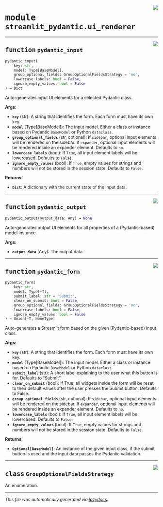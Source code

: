 <!-- markdownlint-disable -->

<a href="https://github.com/lukasmasuch/streamlit-pydantic/blob/main/src/streamlit_pydantic/ui_renderer.py#L0"><img align="right" style="float:right;" src="https://img.shields.io/badge/-source-cccccc?style=flat-square"></a>

# <kbd>module</kbd> `streamlit_pydantic.ui_renderer`





---

<a href="https://github.com/lukasmasuch/streamlit-pydantic/blob/main/src/streamlit_pydantic/ui_renderer.py#L1320"><img align="right" style="float:right;" src="https://img.shields.io/badge/-source-cccccc?style=flat-square"></a>

## <kbd>function</kbd> `pydantic_input`

```python
pydantic_input(
    key: str,
    model: Type[BaseModel],
    group_optional_fields: GroupOptionalFieldsStrategy = 'no',
    lowercase_labels: bool = False,
    ignore_empty_values: bool = False
) → Dict
```

Auto-generates input UI elements for a selected Pydantic class. 



**Args:**
 
 - <b>`key`</b> (str):  A string that identifies the form. Each form must have its own key. 
 - <b>`model`</b> (Type[BaseModel]):  The input model. Either a class or instance based on Pydantic `BaseModel` or Python `dataclass`. 
 - <b>`group_optional_fields`</b> (str, optional):  If `sidebar`, optional input elements will be rendered on the sidebar.  If `expander`,  optional input elements will be rendered inside an expander element. Defaults to `no`. 
 - <b>`lowercase_labels`</b> (bool):  If `True`, all input element labels will be lowercased. Defaults to `False`. 
 - <b>`ignore_empty_values`</b> (bool):  If `True`, empty values for strings and numbers will not be stored in the session state. Defaults to `False`. 



**Returns:**
 
 - <b>`Dict`</b>:  A dictionary with the current state of the input data. 


---

<a href="https://github.com/lukasmasuch/streamlit-pydantic/blob/main/src/streamlit_pydantic/ui_renderer.py#L1350"><img align="right" style="float:right;" src="https://img.shields.io/badge/-source-cccccc?style=flat-square"></a>

## <kbd>function</kbd> `pydantic_output`

```python
pydantic_output(output_data: Any) → None
```

Auto-generates output UI elements for all properties of a (Pydantic-based) model instance. 



**Args:**
 
 - <b>`output_data`</b> (Any):  The output data. 


---

<a href="https://github.com/lukasmasuch/streamlit-pydantic/blob/main/src/streamlit_pydantic/ui_renderer.py#L1364"><img align="right" style="float:right;" src="https://img.shields.io/badge/-source-cccccc?style=flat-square"></a>

## <kbd>function</kbd> `pydantic_form`

```python
pydantic_form(
    key: str,
    model: Type[~T],
    submit_label: str = 'Submit',
    clear_on_submit: bool = False,
    group_optional_fields: GroupOptionalFieldsStrategy = 'no',
    lowercase_labels: bool = False,
    ignore_empty_values: bool = False
) → Union[~T, NoneType]
```

Auto-generates a Streamlit form based on the given (Pydantic-based) input class. 



**Args:**
 
 - <b>`key`</b> (str):  A string that identifies the form. Each form must have its own key. 
 - <b>`model`</b> (Type[BaseModel]):  The input model. Either a class or instance based on Pydantic `BaseModel` or Python `dataclass`. 
 - <b>`submit_label`</b> (str):  A short label explaining to the user what this button is for. Defaults to “Submit”. 
 - <b>`clear_on_submit`</b> (bool):  If True, all widgets inside the form will be reset to their default values after the user presses the Submit button. Defaults to False. 
 - <b>`group_optional_fields`</b> (str, optional):  If `sidebar`, optional input elements will be rendered on the sidebar.  If `expander`,  optional input elements will be rendered inside an expander element. Defaults to `no`. 
 - <b>`lowercase_labels`</b> (bool):  If `True`, all input element labels will be lowercased. Defaults to `False`. 
 - <b>`ignore_empty_values`</b> (bool):  If `True`, empty values for strings and numbers will not be stored in the session state. Defaults to `False`. 



**Returns:**
 
 - <b>`Optional[BaseModel]`</b>:  An instance of the given input class,  if the submit button is used and the input data passes the Pydantic validation. 


---

<a href="https://github.com/lukasmasuch/streamlit-pydantic/blob/main/src/streamlit_pydantic/ui_renderer.py#L76"><img align="right" style="float:right;" src="https://img.shields.io/badge/-source-cccccc?style=flat-square"></a>

## <kbd>class</kbd> `GroupOptionalFieldsStrategy`
An enumeration. 







---

_This file was automatically generated via [lazydocs](https://github.com/ml-tooling/lazydocs)._
